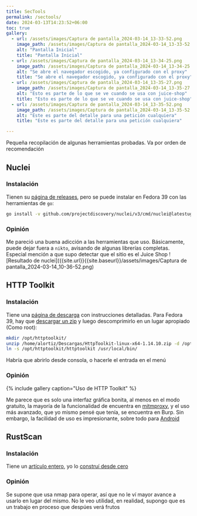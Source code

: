 ```yaml
---
title: SecTools
permalink: /sectools/
date: 2024-03-13T14:23:52+06:00
toc: true
gallery:
  - url: /assets/images/Captura de pantalla_2024-03-14_13-33-52.png
    image_path: /assets/images/Captura de pantalla_2024-03-14_13-33-52.png
    alt: "Pantalla Inicial"
    title: "Pantalla Inicial"
  - url: /assets/images/Captura de pantalla_2024-03-14_13-34-25.png
    image_path: /assets/images/Captura de pantalla_2024-03-14_13-34-25.png
    alt: "Se abre el navegador escogido, ya configurado con el proxy"
    title: "Se abre el navegador escogido, ya configurado con el proxy"
  - url: /assets/images/Captura de pantalla_2024-03-14_13-35-27.png
    image_path: /assets/images/Captura de pantalla_2024-03-14_13-35-27.png
    alt: "Esto es parte de lo que se ve cuando se usa con juice-shop"
    title: "Esto es parte de lo que se ve cuando se usa con juice-shop"
  - url: /assets/images/Captura de pantalla_2024-03-14_13-35-52.png
    image_path: /assets/images/Captura de pantalla_2024-03-14_13-35-52.png
    alt: "Este es parte del detalle para una petición cualquiera"
    title: "Este es parte del detalle para una petición cualquiera"

---
```


Pequeña recopilación de algunas herramientas probadas. Va por orden de recomendación

## Nuclei
### Instalación
Tienen su [página de releases](https://github.com/projectdiscovery/nuclei/releases), pero se puede instalar en Fedora 39 con las herramientas de `go`: 
```bash
go install -v github.com/projectdiscovery/nuclei/v3/cmd/nuclei@latestugo install -v github.com/projectdiscovery/nuclei/v3/cmd/nuclei@latest
```
### Opinión
Me pareció una buena adicción a las herramientas que uso. Básicamente, puede dejar fuera a `nikto`, avisando de algunas librerías completas. Especial mención a que supo detectar que el sitio es el Juice Shop
![Resultado de nuclei]({{site.url}}{{site.baseurl}}/assets/images/Captura de pantalla_2024-03-14_10-36-52.png)

## HTTP Toolkit 
### Instalación
Tiene una [página de descarga](https://httptoolkit.com/docs/getting-started/installing/) con instrucciones detalladas. Para Fedora 39, hay que [descargar un zip](https://httptoolkit.com/download/linux-standalone/) y luego descomprimirlo en un lugar apropiado (Como root):
```bash
mkdir /opt/httptoolkit/
unzip /home/alortiz/Descargas/HttpToolkit-linux-x64-1.14.10.zip -d /opt/httptoolkit/
ln -s /opt/httptoolkit/httptoolkit /usr/local/bin/
```
Habría que abrirlo desde consola, o hacerle el entrada en el menú
### Opinión
{% include gallery caption="Uso de HTTP Toolkit" %}

Me parece que es solo una interfaz gráfica bonita, al menos en el modo gratuito, la mayoría de la funcionalidad de encuentra en [mitmproxy]({{site.url}}{{site.baseurl}}/uso_basico_mitmproxy/), y el uso más avanzado, que yo mismo pensé que tenía, se encuentra en Burp. Sin embargo, la facilidad de uso es impresionante, sobre todo para [Android](https://httptoolkit.com/blog/android-14-install-system-ca-certificate/)
## RustScan
### Instalación
Tiene un [artículo entero](https://github.com/RustScan/RustScan/wiki/Installation-Guide), yo lo [construí desde cero](https://github.com/RustScan/RustScan/wiki/Installation-Guide#-building-it-yourself)
### Opinión
Se supone que usa nmap para operar, así que no le ví mayor avance a usarlo en lugar del mismo. No le veo utilidad, en realidad, supongo que es un trabajo en proceso que despúes verá frutos

